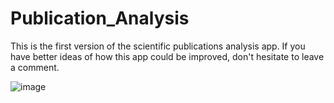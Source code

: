 # Publication_Analysis

This is the first version of the scientific publications analysis app. If you have better ideas of how this app could be improved, don't hesitate to leave a comment. 

![image](https://user-images.githubusercontent.com/44416253/143407429-ae317e92-7ab4-4b3d-9951-fcfaf1a44e85.png)

